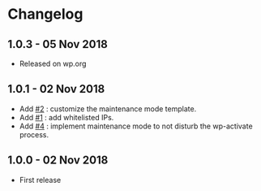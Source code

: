 # Changelog ##

## 1.0.3 - 05 Nov 2018
* Released on wp.org

## 1.0.1 - 02 Nov 2018
* Add [#2](https://github.com/BeAPI/beapi-maintenance-mode/issues/2) : customize the maintenance mode template.
* Add [#1](https://github.com/BeAPI/beapi-maintenance-mode/issues/1) : add whitelisted IPs.
* Add [#4](https://github.com/BeAPI/beapi-maintenance-mode/issues/4) : implement maintenance mode to not disturb the wp-activate process.

## 1.0.0 - 02 Nov 2018
* First release